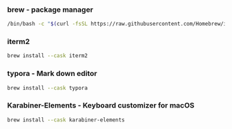 

### brew - package manager
```bash
/bin/bash -c "$(curl -fsSL https://raw.githubusercontent.com/Homebrew/install/HEAD/install.sh)"
```

### iterm2
```bash
brew install --cask iterm2
```

### typora - Mark down editor
```bash
brew install --cask typora
```

### Karabiner-Elements - Keyboard customizer for macOS
```bash
brew install --cask karabiner-elements
```